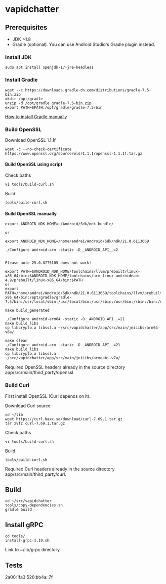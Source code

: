 # vapidchatter

## Prerequisites

- JDK >1.8
- Gradle (optional). You can use Android Studio's Gradle plugin instead.

### Install JDK
```
sudo apt install openjdk-17-jre-headless
```

### Install Gradle
```
wget --c https://downloads.gradle-dn.com/distributions/gradle-7.5-bin.zip
mkdir /opt/gradle
unzip -d /opt/gradle gradle-7.5-bin.zip
export PATH=$PATH:/opt/gradle/gradle-7.5/bin
```

[How to install Gradle manually](https://gradle.org/install/)


### Build OpenSSL

Download OpenSSL 1.1.1f
```
wget -c --no-check-certificate https://www.openssl.org/source/old/1.1.1/openssl-1.1.1f.tar.gz
```

#### Build OpenSSL using script

Check paths
```
vi tools/build-curl.sh
```

Build

```
tools/build-curl.sh
```

#### Build OpenSSL manually

```
export ANDROID_NDK_HOME=~/Android/Sdk/ndk-bundle/

or

export ANDROID_NDK_HOME=/home/andrei/Android/Sdk/ndk/21.0.6113669

./Configure android-arm -static -D__ANDROID_API__=2


Please note 25.0.8775105 does not work!

export PATH=$ANDROID_NDK_HOME/toolchains/llvm/prebuilt/linux-x86_64/bin:$ANDROID_NDK_HOME/toolchains/arm-linux-androideabi-4.9/prebuilt/linux-x86_64/bin:$PATH
or
export PATH=/home/andrei/Android/Sdk/ndk/21.0.6113669/toolchains/llvm/prebuilt/linux-x86_64/bin:/opt/gradle/gradle-7.5/bin:/usr/local/sbin:/usr/local/bin:/usr/sbin:/usr/bin:/sbin:/bin:/snap/bin

make build_generated

./Configure android-arm64 -static -D__ANDROID_API__=21
make build_libs
cp libcrypto.a libssl.a ~/src/vapidchatter/app/src/main/jniLibs/arm64-v8a/

make clean
./Configure android-arm -static -D__ANDROID_API__=21
make build_libs
cp libcrypto.a libssl.a ~/src/vapidchatter/app/src/main/jniLibs/armeabi-v7a/
```

Required OpenSSL headers already in the source directory app/src/main/third_party/openssl.

### Build Curl

First install OpenSSL (Curl depends on it).

Download Curl source
```
cd ~/lib
wget https://curl.haxx.se/download/curl-7.69.1.tar.gz
tar xvfz curl-7.69.1.tar.gz
```

Check paths
```
vi tools/build-curl.sh
```

Build

```
tools/build-curl.sh
```

Required Curl headers already in the source directory app/src/main/third_party/curl.


## Build

```
cd ~/src/vapidchatter
tools/copy-dependencies.sh
gradle build
```

## Install gRPC

``` 
cd tools/
install-grpc-1.19.sh
```
Link to ~/lib/grpc directory

## Tests

2a00:1fa3:520:bb4a::7f
